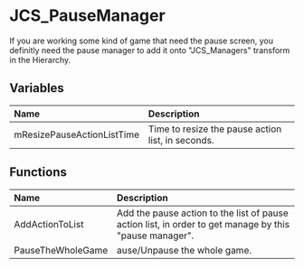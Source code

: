 # JCS_PauseManager

If you are working some kind of game that need the pause screen, you
definitly need the pause manager to add it onto "JCS_Managers" transform
in the Hierarchy.

## Variables

| Name                       | Description                                       |
|:---------------------------|:--------------------------------------------------|
| mResizePauseActionListTime | Time to resize the pause action list, in seconds. |

## Functions

| Name              | Description                                                                                            |
|:------------------|:-------------------------------------------------------------------------------------------------------|
| AddActionToList   | Add the pause action to the list of pause action list, in order to get manage by this "pause manager". |
| PauseTheWholeGame | ause/Unpause the whole game.                                                                           |
